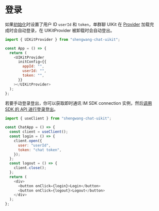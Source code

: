 # 登录

<Toc />

如果[初始化](chatuikit_integrated_react.html#第三步-初始化)时设置了用户 ID `userId` 和 `token`，单群聊 UIKit 在 [Provider](chatuikit_provider.html) 加载完成时会自动登录，在 UIKitProvider 被卸载时会自动登出。

```javascript
import { UIKitProvider } from "shengwang-chat-uikit";

const App = () => {
  return (
    <UIKitProvider
      initConfig={{
        appId: "",
        userId: "",
        token: "",
      }}
    ></UIKitProvider>
  );
};
```

若要手动登录登出，你可以获取即时通讯 IM SDK connection 实例，然后[调用 SDK 的 API 进行登录登出](/document/web/login.html#登录方式)。

```javascript
import { useClient } from "shengwang-chat-uikit";

const ChatApp = () => {
  const client = useClient();
  const login = () => {
    client.open({
      user: "userId",
      token: "chat token",
    });
  };
  const logout = () => {
    client.close();
  };
  return (
    <div>
      <button onClick={login}>Login</button>
      <button onClick={logout}>Logout</button>
    </div>
  );
};
```
